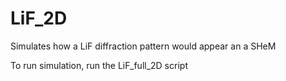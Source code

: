 # LiF_2D
Simulates how a LiF diffraction pattern would appear an a SHeM

To run simulation, run the LiF_full_2D script
